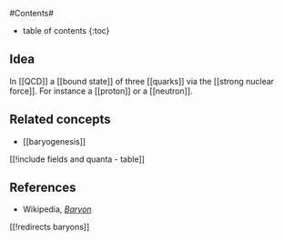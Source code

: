 

#Contents#
* table of contents
{:toc}

## Idea

In [[QCD]] a [[bound state]] of three [[quarks]] via the [[strong nuclear force]].  For instance a [[proton]] or a [[neutron]].


## Related concepts

* [[baryogenesis]]

[[!include fields and quanta - table]]

## References

* Wikipedia, _[Baryon](http://en.wikipedia.org/wiki/Baryon)_

[[!redirects baryons]]
